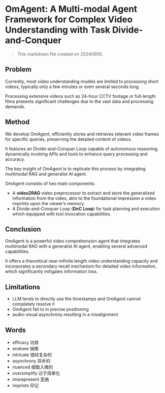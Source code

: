 # OmAgent: A Multi-modal Agent Framework for Complex Video Understanding with Task Divide-and-Conquer

> This markdown file created on 20240905.

## Problem

Currently, most video understanding models are limited to processing short videos, typically only a few minutes or even several seconds long.

Processing extensive videos such as 24-hour CCTV footage or full-length films presents significant challenges due to the vast data and processing demands.

## Method

We develop OmAgent, efficiently stores and retrieves relevant video frames for specific queries, preserving the detailed content of videos.

It features an Divide-and-Conquer Loop capable of autonomous reasoning, dynamically invoking APIs and tools to enhance query processing and accuracy.

The key insight of OmAgent is to replicate this process by integrating multimodal RAG and generalist AI agent.

OmAgent consists of two main components:

- A **video2RAG** video preprocessor to extract and store the generalized information from the video, akin to the foundational impression a video imprints upon the viewer’s memory.
- A Divide-and-Conquer Loop (**DnC Loop**) for task planning and execution which equipped with tool invocation capabilities.

## Conclusion

OmAgent is a powerful video comprehension agent that integrates multimodal RAG with a generalist AI agent, enabling several advanced capabilities. 

It offers a theoretical near-infinite length video understanding capacity and incorporates a secondary recall mechanism for detailed video information, which significantly mitigates information loss.

## Limitations

- LLM tends to directly use the timestamps and OmAgent cannot completely resolve it
- OmAgent fail to in precise positioning
- audio-visual asynchrony resulting in a misalignment

## Words

- efficacy 功效
- endowe 捐赠
- intricate 错综复杂的
- asynchrony 异步的
- nuanced 细致入微的
- oversimplify 过于简单化
- misrepresent 歪曲
- imprints 印记
